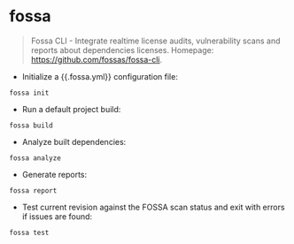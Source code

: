 # fossa

> Fossa CLI - Integrate realtime license audits, vulnerability scans and reports about dependencies licenses.
> Homepage: <https://github.com/fossas/fossa-cli>.

- Initialize a {{.fossa.yml}} configuration file:

`fossa init`

- Run a default project build:

`fossa build`

- Analyze built dependencies:

`fossa analyze`

- Generate reports:

`fossa report`

- Test current revision against the FOSSA scan status and exit with errors if issues are found:

`fossa test`
